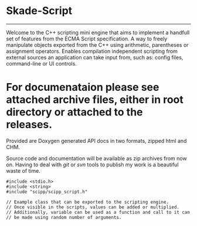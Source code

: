 # Skade-Script
----------------
Welcome to the C++ scripting mini engine that aims to implement a handfull set of features from the ECMA Script specification. A way to freely manipulate objects exported from the C++ using arithmetic, parentheses or assignment operators. Enables compilation independent scripting from external sources an application can take input from, such as: config files, command-line or UI controls.

# For documenataion please see attached archive files, either in root directory or attached to the releases.
Provided are Doxygen generated API docs in two formats, zipped html and CHM.

Source code and documentation will be available as zip archives from now on.
Having to deal with *git* or *svn* tools to publish my work is a beautiful waste of time.

```
#include <stdio.h>
#include <string>
#include "scipp/scipp_script.h"

// Example class that can be exported to the scripting engine.
// Once visible in the scripts, values can be added or multiplied.
// Additionally, variable can be used as a function and call to it can
// be made using random number of arguments.
```
